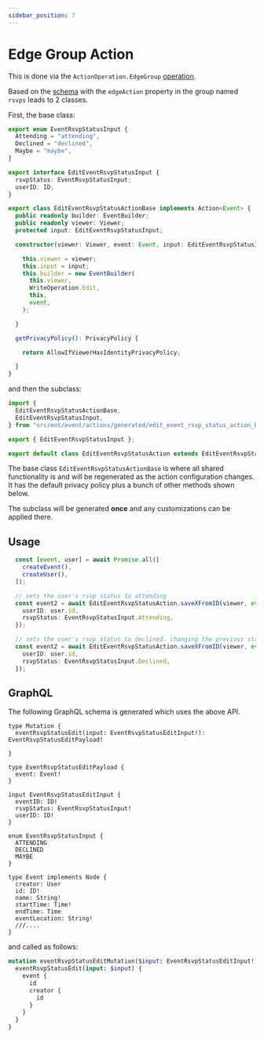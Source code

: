 ```yaml
---
sidebar_position: 7
---
```


# Edge Group Action

This is done via the `ActionOperation.EdgeGroup` [operation](/docs/ent-schema/actions#operation).

Based on the [schema](/docs/actions/action#schema) with the `edgeAction` property in the group named `rsvps` leads to 2 classes.

First, the base class:

```ts title="src/ent/event/actions/generated/edit_event_rsvp_status_action_base.ts"
export enum EventRsvpStatusInput {
  Attending = "attending", 
  Declined = "declined", 
  Maybe = "maybe", 
}

export interface EditEventRsvpStatusInput {
  rsvpStatus: EventRsvpStatusInput; 
  userID: ID; 
}

export class EditEventRsvpStatusActionBase implements Action<Event> {
  public readonly builder: EventBuilder; 
  public readonly viewer: Viewer; 
  protected input: EditEventRsvpStatusInput; 

  constructor(viewer: Viewer, event: Event, input: EditEventRsvpStatusInput) {

    this.viewer = viewer;
    this.input = input;
    this.builder = new EventBuilder(
      this.viewer,
      WriteOperation.Edit,
      this,
      event,
    );

  }

  getPrivacyPolicy(): PrivacyPolicy {

    return AllowIfViewerHasIdentityPrivacyPolicy;

  }
}

```

and then the subclass:

```ts title="src/ent/event/actions/edit_event_rsvp_status_action.ts"
import {
  EditEventRsvpStatusActionBase,
  EditEventRsvpStatusInput,
} from "src/ent/event/actions/generated/edit_event_rsvp_status_action_base";

export { EditEventRsvpStatusInput };

export default class EditEventRsvpStatusAction extends EditEventRsvpStatusActionBase {}
```

The base class `EditEventRsvpStatusActionBase` is where all shared functionality is and will be regenerated as the action configuration changes. It has the default privacy policy plus a bunch of other methods shown below.

The subclass will be generated **once** and any customizations can be applied there.

## Usage

```ts
  const [event, user] = await Promise.all([
    createEvent(),
    createUser(),
  ]);

  // sets the user's rsvp status to attending
  const event2 = await EditEventRsvpStatusAction.saveXFromID(viewer, event.id, {
    userID: user.id,
    rsvpStatus: EventRsvpStatusInput.Attending,
  });

  // sets the user's rsvp status to declined. changing the previous status
  const event2 = await EditEventRsvpStatusAction.saveXFromID(viewer, event.id, {
    userID: user.id,
    rsvpStatus: EventRsvpStatusInput.Declined,
  });
```

## GraphQL

The following GraphQL schema is generated which uses the above API.

``` title="src/graphql/generated/schema.gql"
type Mutation {
  eventRsvpStatusEdit(input: EventRsvpStatusEditInput!): EventRsvpStatusEditPayload!

}

type EventRsvpStatusEditPayload {
  event: Event!
}

input EventRsvpStatusEditInput {
  eventID: ID!
  rsvpStatus: EventRsvpStatusInput!
  userID: ID!
}

enum EventRsvpStatusInput {
  ATTENDING
  DECLINED
  MAYBE
}

type Event implements Node {
  creator: User
  id: ID!
  name: String!
  startTime: Time!
  endTime: Time
  eventLocation: String!
  ///.... 
}

```

and called as follows:

```graphql
mutation eventRsvpStatusEditMutation($input: EventRsvpStatusEditInput!) {
  eventRsvpStatusEdit(input: $input) {
    event {
      id 
      creator {
        id
      }
    }
  }
}
```
